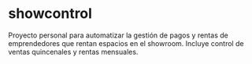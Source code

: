 # showcontrol
Proyecto personal para automatizar la gestión de pagos y rentas de emprendedores que rentan espacios en el showroom. Incluye control de ventas quincenales y rentas mensuales.
